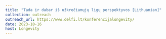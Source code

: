 ```yaml
---
title: "Tada ir dabar iš užkrečiamųjų ligų perspektyvos [Lithuanian]"
collection: outreach
outreach_url: https://www.delfi.lt/konferencijalongevity/
date: 2023-10-16
host: Longevity
---
```

